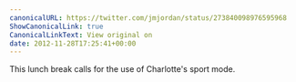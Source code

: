 ```yaml
---
canonicalURL: https://twitter.com/jmjordan/status/273840098976595968
ShowCanonicalLink: true
CanonicalLinkText: View original on
date: 2012-11-28T17:25:41+00:00
---
```

This lunch break calls for the use of Charlotte's sport mode.